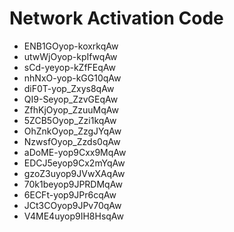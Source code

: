 # Network Activation Code
* ENB1GOyop-koxrkqAw
* utwWjOyop-kpIfwqAw
* sCd-yeyop-kZfFEqAw
* nhNxO-yop-kGG10qAw
* diF0T-yop_Zxys8qAw
* QI9-Seyop_ZzvGEqAw
* ZfhKjOyop_ZzuuMqAw
* 5ZCB5Oyop_Zzi1kqAw
* OhZnkOyop_ZzgJYqAw
* NzwsfOyop_Zzds0qAw
* aDoME-yop9Cxx9MqAw
* EDCJ5eyop9Cx2mYqAw
* gzoZ3uyop9JVwXAqAw
* 70k1beyop9JPRDMqAw
* 6ECFt-yop9JPr6cqAw
* JCt3COyop9JPv70qAw
* V4ME4uyop9IH8HsqAw